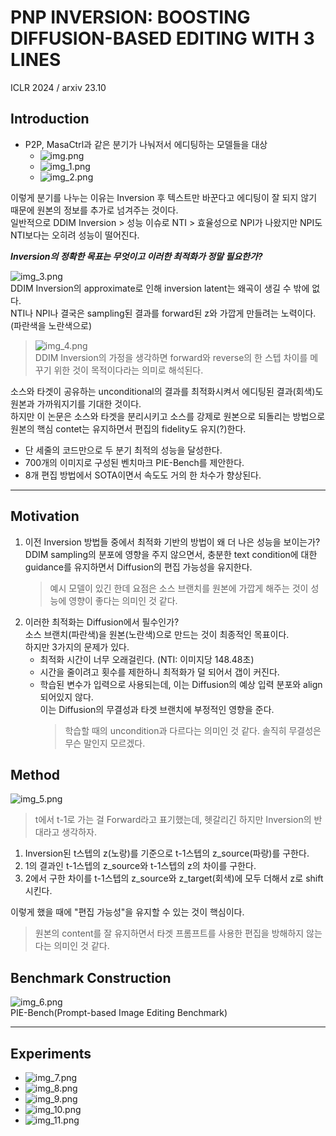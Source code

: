 PNP INVERSION: BOOSTING DIFFUSION-BASED EDITING WITH 3 LINES
===
ICLR 2024 / arxiv 23.10  

## Introduction
* P2P, MasaCtrl과 같은 분기가 나눠저서 에디팅하는 모델들을 대상
    * ![img.png](img.png)  
    * ![img_1.png](img_1.png)  
    * ![img_2.png](img_2.png)  

이렇게 분기를 나누는 이유는 Inversion 후 텍스트만 바꾼다고 에디팅이 잘 되지 않기 때문에 원본의 정보를 추가로 넘겨주는 것이다.  
일반적으로 DDIM Inversion > 성능 이슈로 NTI > 효율성으로 NPI가 나왔지만 NPI도 NTI보다는 오히려 성능이 떨어진다.  

**_Inversion의 정확한 목표는 무엇이고 이러한 최적화가 정말 필요한가?_**  

![img_3.png](img_3.png)  
DDIM Inversion의 approximate로 인해 inversion latent는 왜곡이 생길 수 밖에 없다.  
NTI나 NPI나 결국은 sampling된 결과를 forward된 z와 가깝게 만들려는 노력이다. (파란색을 노란색으로)  
> ![img_4.png](img_4.png)  
> DDIM Inversion의 가정을 생각하면 forward와 reverse의 한 스텝 차이를 메꾸기 위한 것이 목적이다라는 의미로 해석된다.  

소스와 타겟이 공유하는 unconditional의 결과를 최적화시켜서 에디팅된 결과(회색)도 원본과 가까워지기를 기대한 것이다.  
하지만 이 논문은 소스와 타겟을 분리시키고 소스를 강제로 원본으로 되돌리는 방법으로 원본의 핵심 contet는 유지하면서 편집의 fidelity도 유지(?)한다.

* 단 세줄의 코드만으로 두 분기 최적의 성능을 달성한다.  
* 700개의 이미지로 구성된 벤치마크 PIE-Bench를 제안한다.  
* 8개 편집 방법에서 SOTA이면서 속도도 거의 한 차수가 향상된다.  

***
## Motivation
1. 이전 Inversion 방법들 중에서 최적화 기반의 방법이 왜 더 나은 성능을 보이는가?  
    DDIM sampling의 분포에 영향을 주지 않으면서, 충분한 text condition에 대한 guidance를 유지하면서 Diffusion의 편집 가능성을 유지한다.  
    > 예시 모델이 있긴 한데 요점은 소스 브랜치를 원본에 가깝게 해주는 것이 성능에 영향이 좋다는 의미인 것 같다.  
2. 이러한 최적화는 Diffusion에서 필수인가?  
    소스 브랜치(파란색)을 원본(노란색)으로 만드는 것이 최종적인 목표이다.   
    하지만 3가지의 문제가 있다.
   * 최적화 시간이 너무 오래걸린다. (NTI: 이미지당 148.48초)  
   * 시간을 줄이려고 횟수를 제한하니 최적화가 덜 되어서 갭이 커진다.  
   * 학습된 변수가 입력으로 사용되는데, 이는 Diffusion의 예상 입력 분포와 align되어있지 않다.  
     이는 Diffusion의 무결성과 타겟 브랜치에 부정적인 영향을 준다.
     > 학습할 때의 uncondition과 다르다는 의미인 것 같다. 솔직히 무결성은 무슨 말인지 모르겠다.  
  
## Method  
![img_5.png](img_5.png)  
> t에서 t-1로 가는 걸 Forward라고 표기했는데, 헷갈리긴 하지만 Inversion의 반대라고 생각하자.  
1. Inversion된 t스텝의 z(노랑)를 기준으로 t-1스텝의 z_source(파랑)를 구한다.
2. 1의 결과인 t-1스텝의 z_source와 t-1스텝의 z의 차이를 구한다.
3. 2에서 구한 차이를 t-1스텝의 z_source와 z_target(회색)에 모두 더해서 z로 shift 시킨다.  

이렇게 했을 때에 "편집 가능성"을 유지할 수 있는 것이 핵심이다.  
> 원본의 content를 잘 유지하면서 타겟 프롬프트를 사용한 편집을 방해하지 않는다는 의미인 것 같다.  

## Benchmark Construction  
![img_6.png](img_6.png)  
PIE-Bench(Prompt-based Image Editing Benchmark)

***
## Experiments  
* ![img_7.png](img_7.png)  
* ![img_8.png](img_8.png)  
* ![img_9.png](img_9.png)  
* ![img_10.png](img_10.png)  
* ![img_11.png](img_11.png) 
